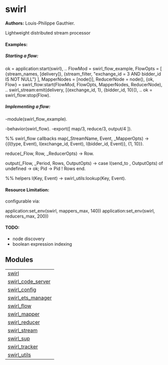 

# swirl #

__Authors:__ Louis-Philippe Gauthier.

Lightweight distributed stream processor

#### Examples: ####

##### Starting a flow: #####
ok = application:start(swirl),
..
FlowMod = swirl_flow_example,
FlowOpts = [
{stream_names, [delivery]},
{stream_filter, "exchange_id = 3 AND bidder_id IS NOT NULL"}
],
MapperNodes = [node()],
ReducerNode = node(),
{ok, Flow} = swirl_flow:start(FlowMod, FlowOpts, MapperNodes, ReducerNode),
..
swirl_stream:emit(delivery, [{exchange_id, 1}, {bidder_id, 10}]),
..
ok = swirl_flow:stop(Flow).

##### Implementing a flow: #####
-module(swirl_flow_example).

-behavior(swirl_flow).
-export([
map/3,
reduce/3,
output/4
]).

%% swirl_flow callbacks
map(_StreamName, Event, _MapperOpts) ->
{{l(type, Event), l(exchange_id, Event), l(bidder_id, Event)}, {1, 10}}.

reduce(_Flow, Row, _ReducerOpts) ->
Row.

output(_Flow, _Period, Rows, OutputOpts) ->
case l(send_to , OutputOpts) of
undefined -> ok;
Pid -> Pid ! Rows
end.

%% helpers
l(Key, Event) ->
swirl_utils:lookup(Key, Event).

#### Resource Limitation: ####

configurable via:

application:set_env(swirl, mappers_max, 140))
application:set_env(swirl, reducers_max, 200))
#### TODO: ####
- node discovery
- boolean expression indexing


## Modules ##


<table width="100%" border="0" summary="list of modules">
<tr><td><a href="http://github.com/lpgauth/swirl/blob/dev/doc/swirl.md" class="module">swirl</a></td></tr>
<tr><td><a href="http://github.com/lpgauth/swirl/blob/dev/doc/swirl_code_server.md" class="module">swirl_code_server</a></td></tr>
<tr><td><a href="http://github.com/lpgauth/swirl/blob/dev/doc/swirl_config.md" class="module">swirl_config</a></td></tr>
<tr><td><a href="http://github.com/lpgauth/swirl/blob/dev/doc/swirl_ets_manager.md" class="module">swirl_ets_manager</a></td></tr>
<tr><td><a href="http://github.com/lpgauth/swirl/blob/dev/doc/swirl_flow.md" class="module">swirl_flow</a></td></tr>
<tr><td><a href="http://github.com/lpgauth/swirl/blob/dev/doc/swirl_mapper.md" class="module">swirl_mapper</a></td></tr>
<tr><td><a href="http://github.com/lpgauth/swirl/blob/dev/doc/swirl_reducer.md" class="module">swirl_reducer</a></td></tr>
<tr><td><a href="http://github.com/lpgauth/swirl/blob/dev/doc/swirl_stream.md" class="module">swirl_stream</a></td></tr>
<tr><td><a href="http://github.com/lpgauth/swirl/blob/dev/doc/swirl_sup.md" class="module">swirl_sup</a></td></tr>
<tr><td><a href="http://github.com/lpgauth/swirl/blob/dev/doc/swirl_tracker.md" class="module">swirl_tracker</a></td></tr>
<tr><td><a href="http://github.com/lpgauth/swirl/blob/dev/doc/swirl_utils.md" class="module">swirl_utils</a></td></tr></table>

